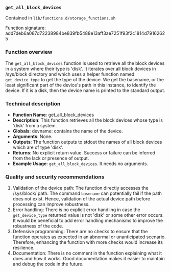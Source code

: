 ### `get_all_block_devices`

Contained in `lib/functions.d/storage_functions.sh`

Function signature: add7deb6a087d72238984be839fb5488e13aff3ae7251f93f2c1814d79162625

### Function overview

The `get_all_block_devices` function is used to retrieve all the block devices in a system where their type is 'disk'. It iterates over all block devices in /sys/block directory and which uses a helper function named `get_device_type` to get the type of the device. We get the basename, or the least significant part of the device's path in this instance, to identify the device. If it is a disk, then the device name is printed to the standard output.

### Technical description

- **Function Name**: get_all_block_devices
- **Description**: This function retrieves all the block devices whose type is 'disk' from a system. 
- **Globals**: devname: contains the name of the device.
- **Arguments**: None.
- **Outputs**: The function outputs to stdout the names of all block devices which are of type 'disk'.
- **Returns**: No explicit return value. Success or failure can be inferred from the lack or presence of output.
- **Example Usage**: `get_all_block_devices`. It needs no arguments.

### Quality and security recommendations

1. Validation of the device path: The function directly accesses the /sys/block/ path. The command `basename` can potentially fail if the path does not exist. Hence, validation of the actual device path before processing can improve robustness.
2. Error handling: There is no explicit error handling in case the `get_device_type` returned value is not 'disk' or some other error occurs. It would be beneficial to add error handling mechanisms to improve the robustness of the code.
3. Defensive programming: There are no checks to ensure that the function operates as expected in an abnormal or unanticipated scenario. Therefore, enhancing the function with more checks would increase its resilience.
4. Documentation: There is no comment in the function explaining what it does and how it works. Good documentation makes it easier to maintain and debug the code in the future.

